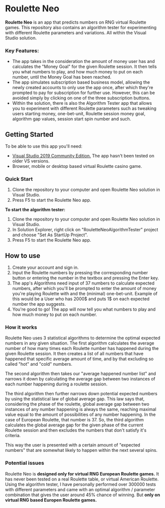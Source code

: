 # Roulette Neo
**Roulette Neo** is an app that predicts numbers on RNG virtual Roulette games. This repository also contains an algorithm tester for experimenting with different Roulette parameters and variations. All within the Visual Studio solution.

### Key Features:
* The app takes in the consideration the amount of money user has and calculates the "Money Goal" for the given Roulette session. It then tells you what numbers to play, and how much money to put on each number, until the Money Goal has been reached.
* The app simulates subscription based business model, allowing the newly created accounts to only use the app once, after which they're prompted to pay for subscription for further use. However, this can be avoided simply by clicking on one of the three subscription buttons.
* Within the solution, there is also the Algorithm Tester app that allows you to experiment with different Roulette parameters such as tweaking users starting money, one-bet-unit, Roulette session money goal, algorithm gap values, session start spin number and such.

## Getting Started
To be able to use this app you'll need:
* [Visual Studio 2019 Community Edition.](https://visualstudio.microsoft.com/downloads/) The app hasn't been tested on older VS versions.
* Browser, mobile or desktop based virtual Roulette casino game.

### Quick Start
1. Clone the repository to your computer and open Roulette Neo solution in Visual Studio.
2. Press F5 to start the Roulette Neo app.

**To start the algorithm tester:**
1. Clone the repository to your computer and open Roulette Neo solution in Visual Studio.
2. In Solution Explorer, right click on "RouletteNeoAlgorithmTester" project and choose "Set As StartUp Project".
3. Press F5 to start the Roulette Neo app.

## How to use
1. Create your account and sign in.
2. Input the Roulette numbers by pressing the corresponding number button or entering the number in the textbox and pressing the Enter key.
3. The app's Algorithms need input of 37 numbers to calculate expected numbers, after which you'll be prompted to enter the amount of money you're playing Roulette with and the (minimal) one-bet-unit. Example of this would be a User who has 2000$ and puts 1$ on each expected number the app suggests.
4. You're good to go! The app will now tell you what numbers to play and how much money to put on each number.

### How it works
Roulette Neo uses 3 statistical algorithms to determine the optimal expected numbers in any given situation. 
The first algorithm calculates the average number of how many times each Roulette number has happened during the given Roulette session. It then creates a list of all numbers that have happened that specific average amount of time, and by that excluding so called "hot" and "cold" numbers.

The second algorithm then takes our "average happened number list" and narrows it down by calculating the average gap between two instances of each number happening during a roulette session.

The third algorithm then further narrows down potential expected numbers by using the statistical law of global average gap. This law says that, considering the phase of the roulette, global average gap between two instances of any number happening is always the same, reaching maximal value equal to the amount of possibilities of any number happening. In the case of European Roulette, that number is 37. So, the third algorithm calculates the global average gap for the given phase of the current Roulette session and then excludes the numbers that don't satisfy it's criteria.

This way the user is presented with a certain amount of "expected numbers" that are somewhat likely to happen within the next several spins.

### Potential issues
Roulette Neo is **designed only for virtual RNG European Roulette games.** It has never been tested on a real Roulette table, or virtual American Roulette. Using the algorithm tester, I have personally performed over 300000 tests with different parameters and came with an optimal algorithm / parameter combination that gives the user around 45% chance of winning. But **only on virtual RNG based Europen Roulette games.**
